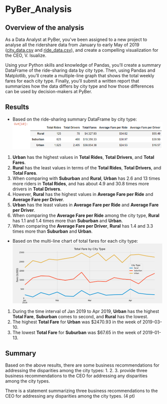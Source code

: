 # PyBer_Analysis

## Overview of the analysis
As a Data Analyst at PyBer, you've been assigned to a new project to analyse all the ridershare data from January to early May of 2019 ([city_data.csv](Resources/city_data.csv) and [ride_data.csv](Resources/ride_data.csv)), and create a compelling visualization for the CEO, V. Isualize.

Using your Python skills and knowledge of Pandas, you’ll create a summary DataFrame of the ride-sharing data by city type. Then, using Pandas and Matplotlib, you’ll create a multiple-line graph that shows the total weekly fares for each city type. Finally, you’ll submit a written report that summarizes how the data differs by city type and how those differences can be used by decision-makers at PyBer.

## Results

- Based on the ride-sharing summary DataFrame by city type:
![PyBer Summary DataFrame](analysis/PyBer_Summary_DataFrame.png)
1. **Urban** has the highest values in **Total Rides**, **Total Drivers**, and **Total Fares**.
2. **Rural** has the least values in terms of the **Total Rides**, **Total Drivers**, and **Total Fares**.
3. When comparing with **Suburban** and **Rural**, **Urban** has 2.6 and 13 times more riders in **Total Rides**, and has about 4.9 and 30.8 times more drivers in **Total Drivers**.
4. However, **Rural** has the highest values in **Average Fare per Ride** and **Average Fare per Driver**.
5. **Urban** has the least values in **Average Fare per Ride** and **Average Fare per Driver**.
6. When comparing the **Average Fare per Ride** among the city type, **Rural** has 1.1 and 1.4 times more than **Suburban** and **Urban**.
7. When comparing the **Average Fare per Driver**, **Rural** has 1.4 and 3.3 times more than **Suburban** and **Urban**.

- Based on the multi-line chart of total fares for each city type:
![PyBer Fare Summary Chart](analysis/PyBer_fare_summary.png)
1. During the time interval of Jan 2019 to Apr 2019, **Urban** has the highest **Total Fare**, **Suburban** comes to second, and **Rural** has the lowest.
2. The highest **Total Fare** for **Urban** was $2470.93 in the week of 2019-03-10.
3. The lowest **Total Fare** for **Suburban** was $67.65 in the week of 2019-01-13.

## Summary
 Based on the above results, there are some business recommendations for addressing the disparities among the city types:
 1. 
 2.
 3. 
 provide three business recommendations to the CEO for addressing any disparities among the city types.

 There is a statement summarizing three business recommendations to the CEO for addressing any disparities among the city types. (4 pt)
